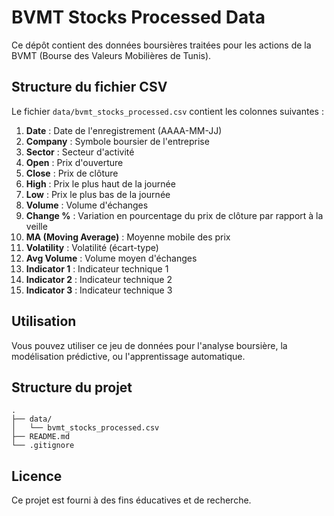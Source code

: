 # BVMT Stocks Processed Data

Ce dépôt contient des données boursières traitées pour les actions de la BVMT (Bourse des Valeurs Mobilières de Tunis).

## Structure du fichier CSV

Le fichier `data/bvmt_stocks_processed.csv` contient les colonnes suivantes :

1. **Date** : Date de l'enregistrement (AAAA-MM-JJ)
2. **Company** : Symbole boursier de l'entreprise
3. **Sector** : Secteur d'activité
4. **Open** : Prix d'ouverture
5. **Close** : Prix de clôture
6. **High** : Prix le plus haut de la journée
7. **Low** : Prix le plus bas de la journée
8. **Volume** : Volume d'échanges
9. **Change %** : Variation en pourcentage du prix de clôture par rapport à la veille
10. **MA (Moving Average)** : Moyenne mobile des prix
11. **Volatility** : Volatilité (écart-type)
12. **Avg Volume** : Volume moyen d'échanges
13. **Indicator 1** : Indicateur technique 1
14. **Indicator 2** : Indicateur technique 2
15. **Indicator 3** : Indicateur technique 3

## Utilisation

Vous pouvez utiliser ce jeu de données pour l'analyse boursière, la modélisation prédictive, ou l'apprentissage automatique.

## Structure du projet

```
.
├── data/
│   └── bvmt_stocks_processed.csv
├── README.md
└── .gitignore
```

## Licence

Ce projet est fourni à des fins éducatives et de recherche. 